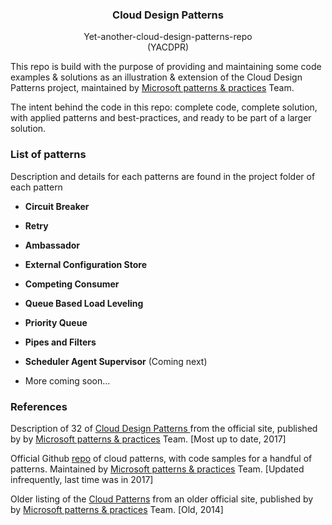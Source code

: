 <p align="center">
    <h3 align="center">Cloud Design Patterns</h3>

  <p align="center">
    Yet-another-cloud-design-patterns-repo
    <br>
    (YACDPR)
</p>

This repo is build with the purpose of providing and maintaining some code examples & solutions as an illustration & extension of the Cloud Design Patterns project, maintained by [Microsoft patterns & practices](https://github.com/mspnp) Team. 

The intent behind the code in this repo: complete code, complete solution, with applied patterns and best-practices, and ready to be part of a larger solution.

### List of patterns 
Description and details for each patterns are found in the project folder of each pattern
- **Circuit Breaker**
- **Retry**
- **Ambassador**
- **External Configuration Store**
- **Competing Consumer**
- **Queue Based Load Leveling**
- **Priority Queue**
- **Pipes and Filters**
- **Scheduler Agent Supervisor** (Coming next)

- More coming soon...



### References
Description of 32 of [Cloud Design Patterns
](https://docs.microsoft.com/en-us/azure/architecture/patterns/) from the official site, published by by [Microsoft patterns & practices](https://github.com/mspnp) Team. [Most up to date, 2017]

Official Github [repo](https://github.com/mspnp/cloud-design-patterns) of cloud patterns, with code samples for a handful of patterns. Maintained by [Microsoft patterns & practices](https://github.com/mspnp) Team. [Updated infrequently, last time was in 2017]

Older listing of the [Cloud Patterns](https://docs.microsoft.com/en-us/previous-versions/msp-n-p/dn600223%28v=pandp.10%29) from an older official site, published by by [Microsoft patterns & practices](https://github.com/mspnp) Team. [Old, 2014]